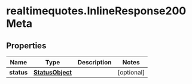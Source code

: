 # realtimequotes.InlineResponse200Meta

## Properties

Name | Type | Description | Notes
------------ | ------------- | ------------- | -------------
**status** | [**StatusObject**](StatusObject.md) |  | [optional] 



